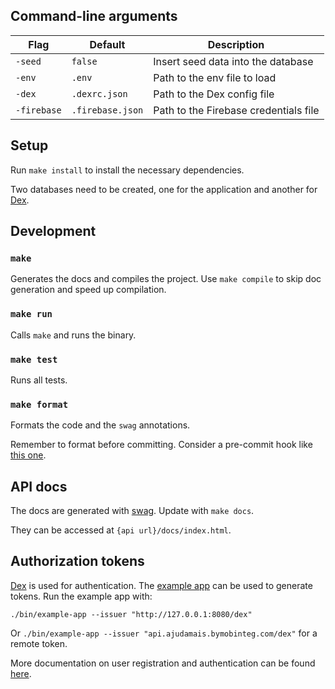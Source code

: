 ## Command-line arguments

| Flag        | Default          | Description                           |
| ----------- | ---------------- | ------------------------------------- |
| `-seed`     | `false`          | Insert seed data into the database    |
| `-env`      | `.env`           | Path to the env file to load          |
| `-dex`      | `.dexrc.json`    | Path to the Dex config file           |
| `-firebase` | `.firebase.json` | Path to the Firebase credentials file |

## Setup

Run `make install` to install the necessary dependencies.

Two databases need to be created, one for the application and another for
[Dex](https://dexidp.io/).

## Development

### `make`

Generates the docs and compiles the project. Use `make compile` to skip doc
generation and speed up compilation.

### `make run`

Calls `make` and runs the binary.

### `make test`

Runs all tests.

### `make format`

Formats the code and the `swag` annotations.

Remember to format before committing. Consider a pre-commit hook like
[this one](https://github.com/edsrzf/gofmt-git-hook/blob/master/fmt-check).

## API docs

The docs are generated with [swag](https://github.com/swaggo/swag).
Update with `make docs`.

They can be accessed at `{api url}/docs/index.html`.

## Authorization tokens

[Dex](https://dexidp.io/) is used for authentication.
The [example app](https://dexidp.io/docs/getting-started/#running-a-client) can be used
to generate tokens. Run the example app with:

`./bin/example-app --issuer "http://127.0.0.1:8080/dex"`

Or `./bin/example-app --issuer "api.ajudamais.bymobinteg.com/dex"` for a remote token.

More documentation on user registration and authentication can be found [here](api.md).
